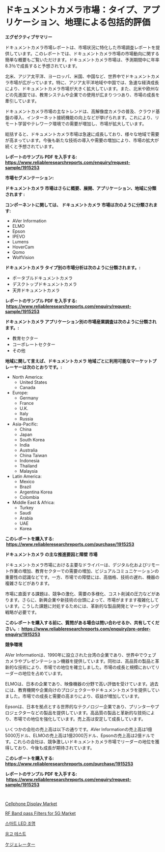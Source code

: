<p><h1>ドキュメントカメラ市場：タイプ、アプリケーション、地理による包括的評価</h1></p><p><strong>エグゼクティブサマリー</strong></p>
<p><p>ドキュメントカメラ市場レポートは、市場状況に特化した市場調査レポートを提供しています。このレポートでは、ドキュメントカメラ市場の市場動向に関する簡単な概要もご覧いただけます。ドキュメントカメラ市場は、予測期間中に年率8.3％で成長すると予想されています。</p><p>北米、アジア太平洋、ヨーロッパ、米国、中国など、世界中でドキュメントカメラ市場が広がっています。特に、アジア太平洋地域や中国では、急速な経済成長により、ドキュメントカメラ市場が大きく拡大しています。また、北米や欧州などの先進国では、教育システムや企業での使用が広まりつつあり、市場の成長を牽引しています。</p><p>ドキュメントカメラ市場の主なトレンドは、高解像度カメラの普及、クラウド基盤の導入、インターネット接続機能の向上などが挙げられます。これにより、リモート学習やテレワーク環境での需要が増加し、市場が拡大しています。</p><p>総括すると、ドキュメントカメラ市場は急速に成長しており、様々な地域で需要が高まっています。今後も新たな技術の導入や需要の増加により、市場の拡大が続くと予想されています。</p></p>
<p><strong>レポートのサンプル PDF を入手する: <a href="https://www.reliableresearchreports.com/enquiry/request-sample/1915253">https://www.reliableresearchreports.com/enquiry/request-sample/1915253</a></strong></p>
<p><strong>市場セグメンテーション:</strong></p>
<p><strong> ドキュメントカメラ 市場はさらに概要、展開、アプリケーション、地域に分類されます :</strong></p>
<p><strong>コンポーネントに関しては、 ドキュメントカメラ 市場は次のように分類されます: &nbsp;</strong></p>
<p><ul><li>AVer Information</li><li>ELMO</li><li>Epson</li><li>IPEVO</li><li>Lumens</li><li>HoverCam</li><li>Qomo</li><li>WolfVision</li></ul></p>
<p><strong> ドキュメントカメラ タイプ別の市場分析は次のように分類されます。:</strong></p>
<p><ul><li>ポータブルドキュメントカメラ</li><li>デスクトップドキュメントカメラ</li><li>天井ドキュメントカメラ</li></ul></p>
<p><strong>レポートのサンプル PDF を入手する: &nbsp;<a href="https://www.reliableresearchreports.com/enquiry/request-sample/1915253">https://www.reliableresearchreports.com/enquiry/request-sample/1915253</a></strong></p>
<p><strong> ドキュメントカメラ アプリケーション別の市場産業調査は次のように分類されます。:</strong></p>
<p><ul><li>教育セクター</li><li>コーポレートセクター</li><li>その他</li></ul></p>
<p><strong>地域に関して言えば、ドキュメントカメラ 地域ごとに利用可能なマーケットプレーヤーは次のとおりです。:</strong></p>
<p><ul>
    <li>
        North America:
        <ul>
            <li>United States</li>
            <li>Canada</li>
        </ul>
    </li>
    <li>
        Europe:
        <ul>
            <li>Germany</li>
            <li>France</li>
            <li>U.K.</li>
            <li>Italy</li>
            <li>Russia</li>
        </ul>
    </li>
    <li>
        Asia-Pacific:
        <ul>
            <li>China</li>
            <li>Japan</li>
            <li>South Korea</li>
            <li>India</li>
            <li>Australia</li>
            <li>China Taiwan</li>
            <li>Indonesia</li>
            <li>Thailand</li>
            <li>Malaysia</li>
        </ul>
    </li>
    <li>
        Latin America:
        <ul>
            <li>Mexico</li>
            <li>Brazil</li>
            <li>Argentina Korea</li>
            <li>Colombia</li>
        </ul>
    </li>
    <li>
        Middle East & Africa:
        <ul>
            <li>Turkey</li>
            <li>Saudi</li>
            <li>Arabia</li>
            <li>UAE</li>
            <li>Korea</li>
        </ul>
    </li>
    </ul></p>
<p><strong>このレポートを購入する: &nbsp;<a href="https://www.reliableresearchreports.com/purchase/1915253">https://www.reliableresearchreports.com/purchase/1915253</a></strong></p>
<p><strong>ドキュメントカメラ の主な推進要因と障壁 市場</strong></p>
<p><p>ドキュメントカメラ市場における主要なドライバーは、デジタル化およびリモート作業の増加、教育セクターでの需要の増加、ビジュアルコミュニケーションの重要性の認識などです。一方、市場での障壁には、高価格、技術の遅れ、機器の複雑さなどがあります。</p><p>市場に直面する課題は、競争の激化、需要の多様化、コスト削減の圧力などがあります。さらに、新興企業や新技術の台頭によって、市場がますます複雑化しています。こうした課題に対処するためには、革新的な製品開発とマーケティング戦略が必要です。</p></p>
<p><strong>このレポートを購入する前に、質問がある場合は問い合わせるか、共有してください。:&nbsp; <a href="https://www.reliableresearchreports.com/enquiry/pre-order-enquiry/1915253">https://www.reliableresearchreports.com/enquiry/pre-order-enquiry/1915253</a></strong></p>
<p><strong>競争環境</strong></p>
<p><p>AVer Informationは、1990年に設立された台湾の企業であり、世界中でウェブカメラやプレゼンテーション機器を提供しています。同社は、高品質の製品と革新的な技術により、市場での地位を確立しました。市場の成長と規模においてリーダーの地位を占めています。</p><p>ELMOは、日本の企業であり、映像機器の分野で高い評価を受けています。過去には、教育機関や企業向けのプロジェクターやドキュメントカメラを提供していました。市場での成長と需要の高まりにより、収益が増加しています。</p><p>Epsonは、日本を拠点とする世界的なテクノロジー企業であり、プリンターやプロジェクターなどの製品を提供しています。高品質の製品と革新的な技術により、市場での地位を強化しています。売上高は安定して成長しています。</p><p>いくつかの会社の売上高は以下の通りです。AVer Informationの売上高は1億5000万ドル、ELMOの売上高は1億2000万ドル、Epsonの売上高は2億ドルです。これらの会社は、競争激しいドキュメントカメラ市場でリーダーの地位を獲得しており、今後も成長が期待されています。</p></p>
<p><strong>このレポートを購入する: &nbsp; <a href="https://www.reliableresearchreports.com/purchase/1915253">https://www.reliableresearchreports.com/purchase/1915253</a></strong></p>
<p><strong>レポートのサンプル PDF を入手する: &nbsp;<a href="https://www.reliableresearchreports.com/enquiry/request-sample/1915253">https://www.reliableresearchreports.com/enquiry/request-sample/1915253</a></strong><strong></strong></p>
<p>&nbsp;</p>
<p><p><a href="https://github.com/Whitneyboyettebo9kiw7yr13/Market-Research-Report-List-1/blob/main/cellphone-display-market.md">Cellphone Display Market</a></p><p><a href="https://medium.com/@trameciabutler41/rf-band-pass-filters-for-5g-market-share-evolution-and-market-growth-trends-2024-2031-282858fd4711">RF Band pass Filters for 5G Market</a></p><p><a href="https://medium.com/@cordiehyatt1/%EC%8A%A4%EB%A7%88%ED%8A%B8-led-%EC%A1%B0%EB%AA%85-%EC%8B%9C%EC%9E%A5-%EB%B6%84%EC%84%9D-%EA%B7%B8-cagr-%EC%8B%9C%EC%9E%A5-%EC%84%B8%EB%B6%84%ED%99%94-%EB%B0%8F-%EA%B8%80%EB%A1%9C%EB%B2%8C-%EC%82%B0%EC%97%85-%EA%B0%9C%EC%9A%94-198a6431d184">스마트 LED 조명</a></p><p><a href="https://github.com/vsn7qpua81q/Market-Research-Report-List-1/blob/main/392525010964.md">응고 테스트</a></p><p><a href="https://github.com/ReyesKohler20231/Market-Research-Report-List-1/blob/main/268457111809.md">ケジェレーター</a></p></p>